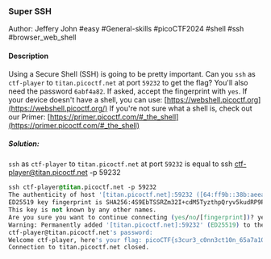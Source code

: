 ### Super SSH

Author: Jeffery John
#easy #General-skills #picoCTF2024 #shell #ssh #browser_web_shell 
#### Description

Using a Secure Shell (SSH) is going to be pretty important. Can you `ssh` as `ctf-player` to `titan.picoctf.net` at port `59232` to get the flag? You'll also need the password `6abf4a82`. If asked, accept the fingerprint with `yes`. If your device doesn't have a shell, you can use: [https://webshell.picoctf.org](https://webshell.picoctf.org/) If you're not sure what a shell is, check out our Primer: [https://primer.picoctf.com/#_the_shell](https://primer.picoctf.com/#_the_shell)

##### Solution:
`ssh` as `ctf-player` to `titan.picoctf.net` at port `59232` is equal to
ssh ctf-player@titan.picoctf.net -p 59232
```css
ssh ctf-player@titan.picoctf.net -p 59232
The authenticity of host '[titan.picoctf.net]:59232 ([64:ff9b::38b:aeea]:59232)' can't be established.
ED25519 key fingerprint is SHA256:4S9EbTSSRZm32I+cdM5TyzthpQryv5kudRP9PIKT7XQ.
This key is not known by any other names.
Are you sure you want to continue connecting (yes/no/[fingerprint])? yes
Warning: Permanently added '[titan.picoctf.net]:59232' (ED25519) to the list of known hosts.
ctf-player@titan.picoctf.net's password: 
Welcome ctf-player, here's your flag: picoCTF{s3cur3_c0nn3ct10n_65a7a106}
Connection to titan.picoctf.net closed.

```

